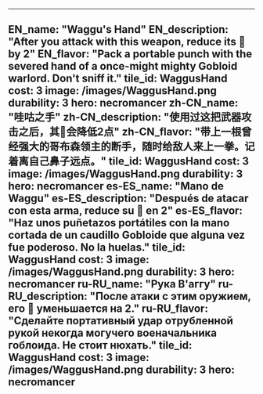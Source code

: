 ---

EN_name: "Waggu's Hand"
EN_description: "After you attack with this weapon, reduce its 🔸 by 2"
EN_flavor: "Pack a portable punch with the severed hand of a once-might mighty Gobloid warlord. Don't sniff it."
tile_id: WaggusHand
cost: 3
image: /images/WaggusHand.png
durability: 3
hero: necromancer
zh-CN_name: "哇咕之手"
zh-CN_description: "使用过这把武器攻击之后，其🔸会降低2点"
zh-CN_flavor: "带上一根曾经强大的哥布森领主的断手，随时给敌人来上一拳。记着离自己鼻子远点。"
tile_id: WaggusHand
cost: 3
image: /images/WaggusHand.png
durability: 3
hero: necromancer
es-ES_name: "Mano de Waggu"
es-ES_description: "Después de atacar con esta arma, reduce su 🔸 en 2"
es-ES_flavor: "Haz unos puñetazos portátiles con la mano cortada de un caudillo Gobloide que alguna vez fue poderoso. No la huelas."
tile_id: WaggusHand
cost: 3
image: /images/WaggusHand.png
durability: 3
hero: necromancer
ru-RU_name: "Рука В'аггу"
ru-RU_description: "После атаки с этим оружием, его 🔸 уменьшается на 2."
ru-RU_flavor: "Сделайте портативный удар отрубленной рукой некогда могучего военачальника гоблоида. Не стоит нюхать."
tile_id: WaggusHand
cost: 3
image: /images/WaggusHand.png
durability: 3
hero: necromancer
---